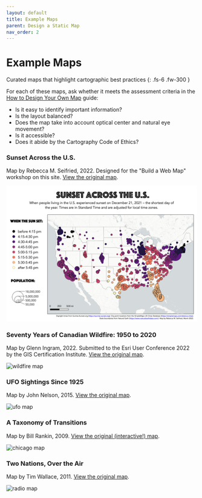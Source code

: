 ```yaml
---
layout: default
title: Example Maps
parent: Design a Static Map
nav_order: 2
---
```


# Example Maps

Curated maps that highlight cartographic best practices
{: .fs-6 .fw-300 }

For each of these maps, ask whether it meets the assessment criteria in the [How to Design Your Own Map](./map-design.html#assess-and-revise) guide:
* Is it easy to identify important information?
* Is the layout balanced?
* Does the map take into account optical center and natural eye movement?
* Is it accessible?
* Does it abide by the Cartography Code of Ethics?

### Sunset Across the U.S.
Map by Rebecca M. Seifried, 2022. Designed for the "Build a Web Map" workshop on this site. [View the original map](https://umass-gis.github.io/workshops/content/web-map/static-vs-web.html).

![sunlight map](../web-map/media/sunlight_map_update.jpg "Map of the 1,000 largest cities in the contiguous 48 states in the U.S. showing sunset times adjusted for local time zones in colors from dark purple - before 4:15pm to yellow - after 5:45pm - and city size based on population")

### Seventy Years of Canadian Wildfire: 1950 to 2020
Map by Glenn Ingram, 2022. Submitted to the Esri User Conference 2022 by the GIS Certification Institute. [View the original map](https://www.esri.com/en-us/about/events/uc/agenda/virtual-map-gallery#/submission-detail/62a0b7ddc26db51743eb1c6d).

![wildfire map](/media/wildfire.png "Seventy Years of Canadian Wildfire: 1950 to 2020, by Glenn Ingram")

### UFO Sightings Since 1925
Map by John Nelson, 2015. [View the original map](https://www.behance.net/gallery/27818075/UFO-Sightings-Since-1925).

![ufo map](/media/ufo_sightings.png "UFO Sightings Since 1925, by John Nelson")

### A Taxonomy of Transitions
Map by Bill Rankin, 2009. [View the original (interactive!) map](http://www.radicalcartography.net/index.html?chicagodots).

![chicago map](/media/chicago.png "A Taxonomy of Transitions, by Bill Rankin")

### Two Nations, Over the Air
Map by Tim Wallace, 2011. [View the original map](http://archive.boston.com/bostonglobe/ideas/articles/2011/07/10/two_nations_over_the_air/).

![radio map](/media/radio.jpg "Two Nations, Over the Air, by Tim Wallace")
